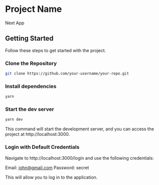 # Project Name

Next App

## Getting Started

Follow these steps to get started with the project.

### Clone the Repository

```bash
git clone https://github.com/your-username/your-repo.git
```

### Install dependencies

```bash
yarn
```

### Start the dev server

```bash
yarn dev
```

This command will start the development server, and you can access the project at http://localhost:3000.

### Login with Default Credentials

Navigate to http://localhost:3000/login and use the following credentials:

Email: john@gmail.com
Password: secret

This will allow you to log in to the application.
